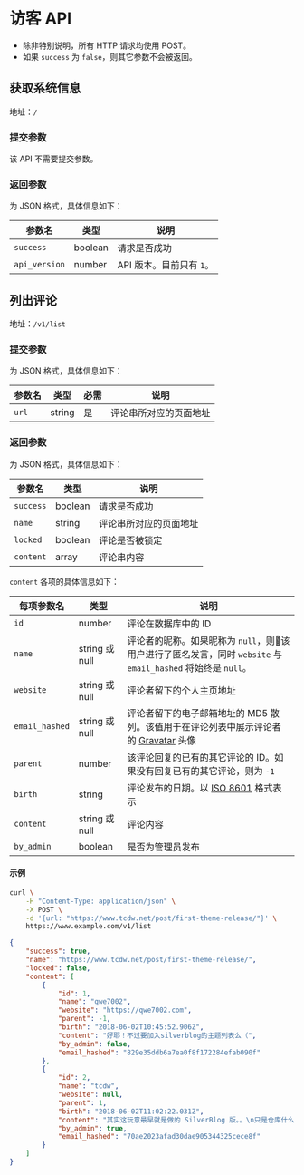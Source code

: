 # 访客 API

* 除非特别说明，所有 HTTP 请求均使用 POST。
* 如果 `success` 为 `false`，则其它参数不会被返回。

## 获取系统信息

地址：`/`

### 提交参数

该 API 不需要提交参数。

### 返回参数

为 JSON 格式，具体信息如下：

| 参数名 | 类型 | 说明 |
| - | - | - |
| `success` | boolean | 请求是否成功 |
| `api_version` | number | API 版本。目前只有 `1`。 |

## 列出评论

地址：`/v1/list`

### 提交参数

为 JSON 格式，具体信息如下：

| 参数名 | 类型 | 必需 | 说明 |
| - | - | - | - |
| `url` | string | 是 | 评论串所对应的页面地址 |

### 返回参数

为 JSON 格式，具体信息如下：

| 参数名 | 类型 | 说明 |
| - | - | - |
| `success` | boolean | 请求是否成功 |
| `name` | string | 评论串所对应的页面地址 |
| `locked` | boolean | 评论是否被锁定 |
| `content` | array | 评论串内容 |

`content` 各项的具体信息如下：

| 每项参数名 | 类型 | 说明 |
| - | - | - |
| `id` | number | 评论在数据库中的 ID |
| `name` | string 或 null | 评论者的昵称。如果昵称为 `null`，则该用户进行了匿名发言，同时 `website` 与 `email_hashed` 将始终是 `null`。 |
| `website` | string 或 null | 评论者留下的个人主页地址 |
| `email_hashed` | string 或 null | 评论者留下的电子邮箱地址的 MD5 散列。该值用于在评论列表中展示评论者的 [Gravatar](https://gravatar.com/) 头像 |
| `parent` | number | 该评论回复的已有的其它评论的 ID。如果没有回复已有的其它评论，则为 `-1` |
| `birth` | string | 评论发布的日期。以 [ISO 8601](https://en.wikipedia.org/wiki/ISO_8601) 格式表示 |
| `content` | string 或 null | 评论内容 |
| `by_admin` | boolean | 是否为管理员发布 |

#### 示例

```bash
curl \
    -H "Content-Type: application/json" \
    -X POST \
    -d '{url: "https://www.tcdw.net/post/first-theme-release/"}' \
    https://www.example.com/v1/list
```

```json
{
    "success": true,
    "name": "https://www.tcdw.net/post/first-theme-release/",
    "locked": false,
    "content": [
        {
            "id": 1,
            "name": "qwe7002",
            "website": "https://qwe7002.com",
            "parent": -1,
            "birth": "2018-06-02T10:45:52.906Z",
            "content": "好耶！不过要加入silverblog的主题列表么（",
            "by_admin": false,
            "email_hashed": "829e35ddb6a7ea0f8f172284efab090f"
        },
        {
            "id": 2,
            "name": "tcdw",
            "website": null,
            "parent": 1,
            "birth": "2018-06-02T11:02:22.031Z",
            "content": "其实这玩意最早就是做的 SilverBlog 版。。\n只是仓库什么的太难看了，我还在整理，大概一两天就会面世了（",
            "by_admin": true,
            "email_hashed": "70ae2023afad30dae905344325cece8f"
        }
    ]
}
```